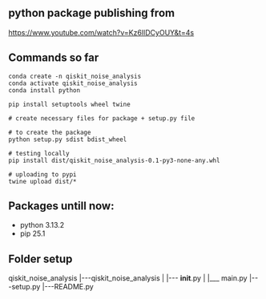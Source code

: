 ## python package publishing from
https://www.youtube.com/watch?v=Kz6IlDCyOUY&t=4s

## Commands so far
```
conda create -n qiskit_noise_analysis
conda activate qiskit_noise_analysis
conda install python 

pip install setuptools wheel twine

# create necessary files for package + setup.py file

# to create the package
python setup.py sdist bdist_wheel

# testing locally
pip install dist/qiskit_noise_analysis-0.1-py3-none-any.whl

# uploading to pypi
twine upload dist/*
```


## Packages untill now:
- python 3.13.2
- pip 25.1



## Folder setup

qiskit_noise_analysis
|---qiskit_noise_analysis
|    |--- __init__.py
|    |___ main.py
|---setup.py
|---README.py